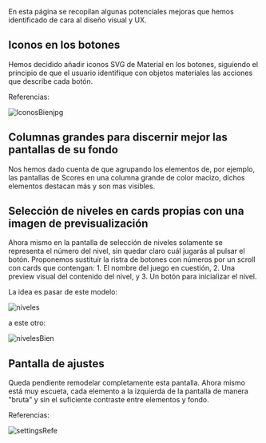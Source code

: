 En esta página se recopilan algunas potenciales mejoras que hemos identificado de cara al diseño visual y UX.

## Iconos en los botones
Hemos decidido añadir iconos SVG de Material en los botones, siguiendo el principio de que el usuario identifique con objetos materiales las acciones que describe cada botón.

Referencias:

![IconosBienjpg](https://github.com/Diego-a-lopez/ScapeTheAds/assets/71868889/436fe6d1-23de-4c0c-866c-259d9f9466fe)


## Columnas grandes para discernir mejor las pantallas de su fondo
Nos hemos dado cuenta de que agrupando los elementos de, por ejemplo, las pantallas de Scores en una columna grande de color macizo, dichos elementos destacan más y son mas visibles.

## Selección de niveles en cards propias con una imagen de previsualización
Ahora mismo en la pantalla de selección de niveles solamente se representa el número del nivel, sin quedar claro cuál jugarás al pulsar el botón. Proponemos sustituir la ristra de botones con números por un scroll con cards que contengan: 1. El nombre del juego en cuestión, 2. Una preview visual del contenido del nivel, y 3. Un botón para inicializar el nivel.

La idea es pasar de este modelo: 

![niveles](https://github.com/Diego-a-lopez/ScapeTheAds/assets/71868889/2cc0a276-050d-4797-949e-00db32f85009)

a este otro:

![nivelesBien](https://github.com/Diego-a-lopez/ScapeTheAds/assets/71868889/b536afab-96cb-4267-9a99-6cfc21c1792e)

## Pantalla de ajustes
Queda pendiente remodelar completamente esta pantalla. Ahora mismo está muy escueta, cada elemento a la izquierda de la pantalla de manera "bruta" y sin el suficiente contraste entre elementos y fondo.

Referencias:

![settingsRefe](https://github.com/Diego-a-lopez/ScapeTheAds/assets/71868889/21815a5e-5069-45c6-b2be-214769fb5618)
